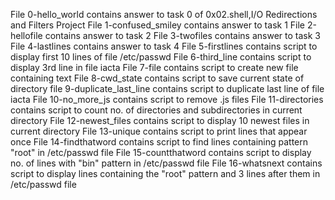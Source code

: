 File 0-hello_world contains answer to task 0 of 0x02.shell,I/O Redirections and Filters Project
File 1-confused_smiley contains answer to task 1
File 2-hellofile contains answer to task 2
File 3-twofiles contains answer to task 3
File 4-lastlines contains answer to task 4
File 5-firstlines contains script to display first 10 lines of file /etc/passwd
File 6-third_line contains script to display 3rd line in file iacta
File 7-file contains script to create new file containing text
File 8-cwd_state contains script to save current state of directory
file 9-duplicate_last_line contains script to duplicate last line of file iacta
File 10-no_more_js contains script to remove .js files
File 11-directories contains script to count no. of directories and subdirectories in current directory
File 12-newest_files contains script to display 10 newest files in current directory
File 13-unique contains script to print lines that appear once
File 14-findthatword contains script to find lines containing pattern "root" in /etc/passwd file
File 15-countthatword contains script to display no. of lines with "bin" pattern in /etc/passwd file
File 16-whatsnext contains script to display lines containing the "root" pattern and 3 lines after them in /etc/passwd file 
